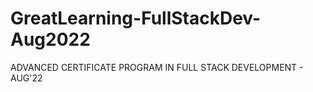 # GreatLearning-FullStackDev-Aug2022
ADVANCED CERTIFICATE PROGRAM IN FULL STACK DEVELOPMENT - AUG'22
